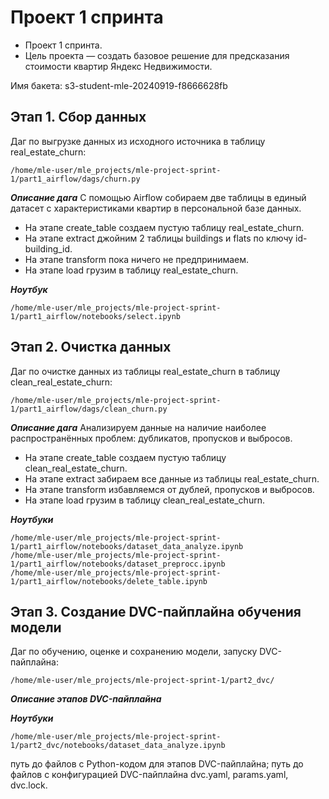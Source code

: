 # Проект 1 спринта

 - Проект 1 спринта. 
 - Цель проекта — создать базовое решение для предсказания стоимости квартир Яндекс Недвижимости.

Имя бакета:
s3-student-mle-20240919-f8666628fb


## Этап 1. Сбор данных
Даг по выгрузке данных из исходного источника в таблицу real_estate_churn:
```
/home/mle-user/mle_projects/mle-project-sprint-1/part1_airflow/dags/churn.py
```
***Описание дага***
С помощью Airflow собираем две таблицы в единый датасет с характеристиками квартир в персональной базе данных.
 - На этапе create_table создаем пустую таблицу real_estate_churn.
 - На этапе extract джойним 2 таблицы buildings и flats по ключу id-building_id.
 - На этапе transform пока ничего не предпринимаем.
 - На этапе load грузим в таблицу real_estate_churn.

***Ноутбук***
```
/home/mle-user/mle_projects/mle-project-sprint-1/part1_airflow/notebooks/select.ipynb
```


## Этап 2. Очистка данных
Даг по очистке данных из таблицы real_estate_churn в таблицу clean_real_estate_churn:
```
/home/mle-user/mle_projects/mle-project-sprint-1/part1_airflow/dags/clean_churn.py
```
***Описание дага***
Анализируем данные на наличие наиболее распространённых проблем: дубликатов, пропусков и выбросов. 
 - На этапе create_table создаем пустую таблицу clean_real_estate_churn.
 - На этапе extract забираем все данные из таблицы real_estate_churn.
 - На этапе transform избавляемся от дублей, пропусков и выбросов.
 - На этапе load грузим в таблицу clean_real_estate_churn.

***Ноутбуки***
```
/home/mle-user/mle_projects/mle-project-sprint-1/part1_airflow/notebooks/dataset_data_analyze.ipynb
/home/mle-user/mle_projects/mle-project-sprint-1/part1_airflow/notebooks/dataset_preprocc.ipynb
/home/mle-user/mle_projects/mle-project-sprint-1/part1_airflow/notebooks/delete_table.ipynb
```


## Этап 3. Создание DVC-пайплайна обучения модели
Даг по обучению, оценке и сохранению модели, запуску DVC-пайплайна: 
```
/home/mle-user/mle_projects/mle-project-sprint-1/part2_dvc/
```

***Описание этапов DVC-пайплайна***


***Ноутбуки***
```
/home/mle-user/mle_projects/mle-project-sprint-1/part2_dvc/notebooks/dataset_data_analyze.ipynb
```
путь до файлов с Python-кодом для этапов DVC-пайплайна;
путь до файлов с конфигурацией DVC-пайплайна dvc.yaml, params.yaml, dvc.lock.
